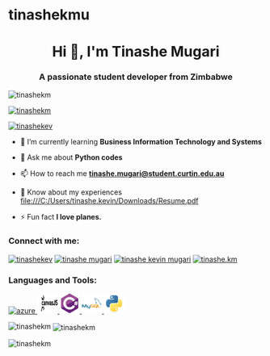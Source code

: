 # tinashekmu
<h1 align="center">Hi 👋, I'm Tinashe Mugari</h1>
<h3 align="center">A passionate student developer from Zimbabwe</h3>

<p align="left"> <img src="https://komarev.com/ghpvc/?username=tinashekm&label=Profile%20views&color=0e75b6&style=flat" alt="tinashekm" /> </p>

<p align="left"> <a href="https://github.com/ryo-ma/github-profile-trophy"><img src="https://github-profile-trophy.vercel.app/?username=tinashekm" alt="tinashekm" /></a> </p>

<p align="left"> <a href="https://twitter.com/tinashekev" target="blank"><img src="https://img.shields.io/twitter/follow/tinashekev?logo=twitter&style=for-the-badge" alt="tinashekev" /></a> </p>

- 🌱 I’m currently learning **Business Information Technology and Systems**

- 💬 Ask me about **Python codes**

- 📫 How to reach me **tinashe.mugari@student.curtin.edu.au**

- 📄 Know about my experiences [file:///C:/Users/tinashe.kevin/Downloads/Resume.pdf](file:///C:/Users/tinashe.kevin/Downloads/Resume.pdf)

- ⚡ Fun fact **I love planes.**

<h3 align="left">Connect with me:</h3>
<p align="left">
<a href="https://twitter.com/tinashekev" target="blank"><img align="center" src="https://raw.githubusercontent.com/rahuldkjain/github-profile-readme-generator/master/src/images/icons/Social/twitter.svg" alt="tinashekev" height="30" width="40" /></a>
<a href="https://linkedin.com/in/tinashe mugari" target="blank"><img align="center" src="https://raw.githubusercontent.com/rahuldkjain/github-profile-readme-generator/master/src/images/icons/Social/linked-in-alt.svg" alt="tinashe mugari" height="30" width="40" /></a>
<a href="https://fb.com/tinashe kevin mugari" target="blank"><img align="center" src="https://raw.githubusercontent.com/rahuldkjain/github-profile-readme-generator/master/src/images/icons/Social/facebook.svg" alt="tinashe kevin mugari" height="30" width="40" /></a>
<a href="https://instagram.com/tinashe.km" target="blank"><img align="center" src="https://raw.githubusercontent.com/rahuldkjain/github-profile-readme-generator/master/src/images/icons/Social/instagram.svg" alt="tinashe.km" height="30" width="40" /></a>
</p>

<h3 align="left">Languages and Tools:</h3>
<p align="left"> <a href="https://azure.microsoft.com/en-in/" target="_blank" rel="noreferrer"> <img src="https://www.vectorlogo.zone/logos/microsoft_azure/microsoft_azure-icon.svg" alt="azure" width="40" height="40"/> </a> <a href="https://canvasjs.com" target="_blank" rel="noreferrer"> <img src="https://raw.githubusercontent.com/Hardik0307/Hardik0307/master/assets/canvasjs-charts.svg" alt="canvasjs" width="40" height="40"/> </a> <a href="https://www.w3schools.com/cs/" target="_blank" rel="noreferrer"> <img src="https://raw.githubusercontent.com/devicons/devicon/master/icons/csharp/csharp-original.svg" alt="csharp" width="40" height="40"/> </a> <a href="https://www.mysql.com/" target="_blank" rel="noreferrer"> <img src="https://raw.githubusercontent.com/devicons/devicon/master/icons/mysql/mysql-original-wordmark.svg" alt="mysql" width="40" height="40"/> </a> <a href="https://www.python.org" target="_blank" rel="noreferrer"> <img src="https://raw.githubusercontent.com/devicons/devicon/master/icons/python/python-original.svg" alt="python" width="40" height="40"/> </a> </p>

<p><img align="left" src="https://github-readme-stats.vercel.app/api/top-langs?username=tinashekm&show_icons=true&locale=en&layout=compact" alt="tinashekm" /></p>

<p>&nbsp;<img align="center" src="https://github-readme-stats.vercel.app/api?username=tinashekm&show_icons=true&locale=en" alt="tinashekm" /></p>

<p><img align="center" src="https://github-readme-streak-stats.herokuapp.com/?user=tinashekm&" alt="tinashekm" /></p>
